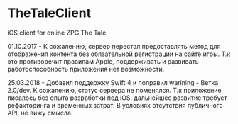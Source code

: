 # TheTaleClient
iOS client for online ZPG The Tale


01.10.2017 - К сожалению, сервер перестал предоставлять метод для отображения контента без обязательной регистрации на сайте игры. Т.к это противоречит правилам Apple, поддерживать и развивать работоспособность приложения нет возможности.



25.03.2018 - Добавил поддержку Swift 4 и поправил warining - Ветка 2.0/dev. К сожалению, статус сервера не поменялся. Т.к приложение писалось без опыта разработки под iOS, дальнейшее развитие требует рефакторинга и временных затрат. В условиях отсутствия публичного API, не вижу смысла.
